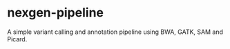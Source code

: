 nexgen-pipeline
===============

A simple variant calling and annotation pipeline using BWA, GATK, SAM and Picard.
